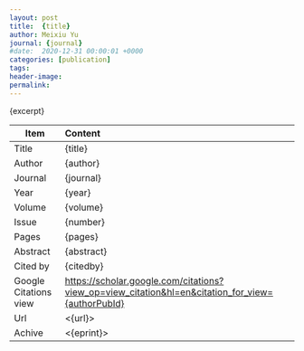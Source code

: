 ```yaml
---
layout: post
title:  {title}
author: Meixiu Yu
journal: {journal}
#date:  2020-12-31 00:00:01 +0000
categories: [publication]
tags: 
header-image: 
permalink: 
---
```

{excerpt}
<!--the above is the excerpt-->
<!--more-->
<!--the following is the text-->


| Item           | Content    	|
| ---------------|:-------------|
| Title          | {title}     	|
| Author         | {author}    	|
| Journal        | {journal}   	|
| Year           | {year}  		|
| Volume         | {volume}	   	|
| Issue          | {number}	   	|
| Pages          | {pages}	   	|
| Abstract       | {abstract}	|
| Cited by		 | {citedby}   	|
| Google Citations view | <https://scholar.google.com/citations?view_op=view_citation&hl=en&citation_for_view={authorPubId}>		|
| Url  			 | <{url}>		|
| Achive 	     | <{eprint}>	|

